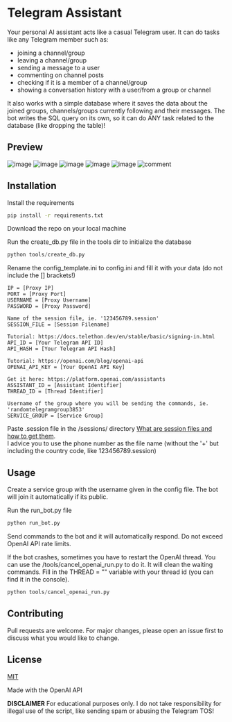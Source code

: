# Telegram Assistant

Your personal AI assistant acts like a casual Telegram user. It can do tasks like any Telegram member such as:
- joining a channel/group
- leaving a channel/group
- sending a message to a user
- commenting on channel posts
- checking if it is a member of a channel/group
- showing a conversation history with a user/from a group or channel

It also works with a simple database where it saves the data about the joined groups, channels/groups currently following and their messages.
The bot writes the SQL query on its own, so it can do ANY task related to the database (like dropping the table)!

## Preview
![image](https://github.com/piotrb9/telegram-assistant-openai/assets/157641773/4a2c3bba-741a-4a88-b24a-1b89c7a7fe9e)
![image](https://github.com/piotrb9/telegram-assistant-openai/assets/157641773/e5897032-f775-4836-95e7-f3cef13fa7b5)
![image](https://github.com/piotrb9/telegram-assistant-openai/assets/157641773/154c9903-674c-4a31-b1be-d0460f3d5d4d)
![image](https://github.com/piotrb9/telegram-assistant-openai/assets/157641773/6deec25d-4797-4dcc-9d85-7604e4665964)
![image](https://github.com/piotrb9/telegram-assistant-openai/assets/157641773/a41b199c-d314-4d34-83e9-3a628ef83b64)
![comment](https://github.com/piotrb9/telegram-assistant-openai/assets/157641773/52d183f0-2c89-48b4-bf70-b143d57497b1)


## Installation

Install the requirements
```bash
pip install -r requirements.txt
```

Download the repo on your local machine

Run the create_db.py file in the tools dir to initialize the database
```python
python tools/create_db.py
```

Rename the config_template.ini to config.ini and fill it with your data (do not include the [] brackets!)
```
IP = [Proxy IP]
PORT = [Proxy Port]
USERNAME = [Proxy Username]
PASSWORD = [Proxy Password]

Name of the session file, ie. '123456789.session'
SESSION_FILE = [Session Filename]

Tutorial: https://docs.telethon.dev/en/stable/basic/signing-in.html
API_ID = [Your Telegram API ID]
API_HASH = [Your Telegram API Hash]

Tutorial: https://openai.com/blog/openai-api
OPENAI_API_KEY = [Your OpenAI API Key]

Get it here: https://platform.openai.com/assistants
ASSISTANT_ID = [Assistant Identifier]
THREAD_ID = [Thread Identifier]

Username of the group where you will be sending the commands, ie. 'randomtelegramgroup3853'
SERVICE_GROUP = [Service Group]
```

Paste .session file in the /sessions/ directory [What are session files and how to get them](https://docs.telethon.dev/en/stable/concepts/sessions.html).<br />
I advice you to use the phone number as the file name (without the '+' but including the country code, like 123456789.session)

## Usage
Create a service group with the username given in the config file. The bot will join it automatically if its public.

Run the run_bot.py file
```python
python run_bot.py
```

Send commands to the bot and it will automatically respond. Do not exceed OpenAI API rate limits.

If the bot crashes, sometimes you have to restart the OpenAI thread. You can use the /tools/cancel_openai_run.py to do it. It will clean the waiting commands.
Fill in the THREAD = "" variable with your thread id (you can find it in the console).
```python
python tools/cancel_openai_run.py
```

## Contributing

Pull requests are welcome. For major changes, please open an issue first
to discuss what you would like to change.

## License

[MIT](https://choosealicense.com/licenses/mit/)

Made with the OpenAI API

**DISCLAIMER** For educational purposes only. I do not take responsibility for illegal use of the script, like sending spam or abusing the Telegram TOS!
